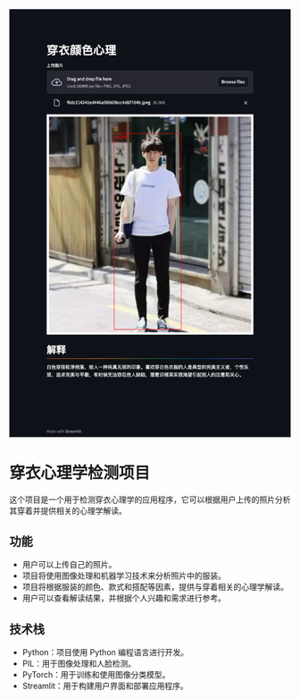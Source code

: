 <div style="text-align: center">
<img src="/doc/capture.png"/>
</div>

# 穿衣心理学检测项目

这个项目是一个用于检测穿衣心理学的应用程序，它可以根据用户上传的照片分析其穿着并提供相关的心理学解读。

## 功能

- 用户可以上传自己的照片。
- 项目将使用图像处理和机器学习技术来分析照片中的服装。
- 项目将根据服装的颜色、款式和搭配等因素，提供与穿着相关的心理学解读。
- 用户可以查看解读结果，并根据个人兴趣和需求进行参考。

## 技术栈

- Python：项目使用 Python 编程语言进行开发。
- PIL：用于图像处理和人脸检测。
- PyTorch：用于训练和使用图像分类模型。
- Streamlit：用于构建用户界面和部署应用程序。


